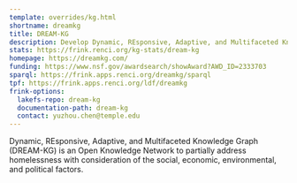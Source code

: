 ```yaml
---
template: overrides/kg.html
shortname: dreamkg
title: DREAM-KG
description: Develop Dynamic, REsponsive, Adaptive, and Multifaceted Knowledge Graphs to Address Homelessness With Explainable AI
stats: https://frink.renci.org/kg-stats/dream-kg
homepage: https://dreamkg.com/
funding: https://www.nsf.gov/awardsearch/showAward?AWD_ID=2333703
sparql: https://frink.apps.renci.org/dreamkg/sparql
tpf: https://frink.apps.renci.org/ldf/dreamkg
frink-options:
  lakefs-repo: dream-kg
  documentation-path: dream-kg
  contact: yuzhou.chen@temple.edu
---
```

Dynamic, REsponsive, Adaptive, and Multifaceted Knowledge Graph (DREAM-KG) is an Open Knowledge Network to partially address homelessness with consideration of the social, economic, environmental, and political factors.
